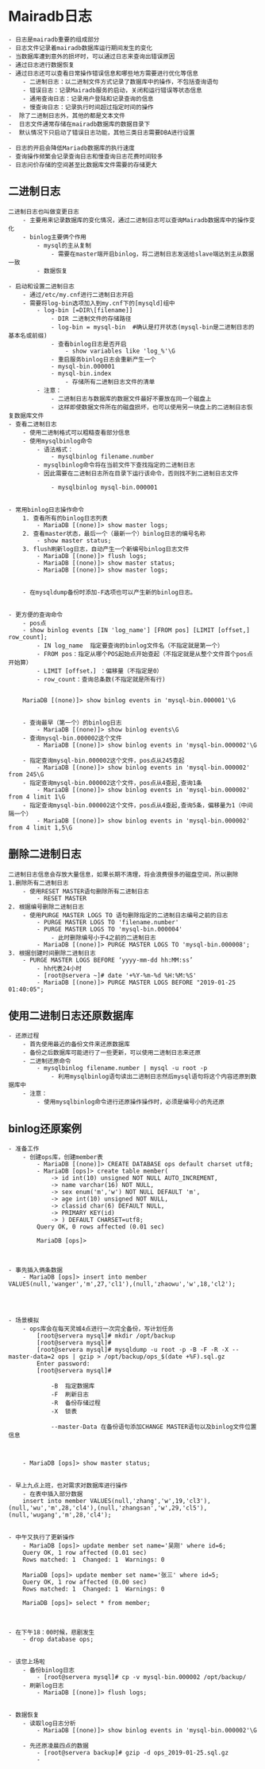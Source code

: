 # Mairadb日志
	- 日志是mairadb重要的组成部分
	- 日志文件记录着mairadb数据库运行期间发生的变化
	- 当数据库遭到意外的损坏时，可以通过日志来查询出错误原因
	- 通过日志进行数据恢复
	- 通过日志还可以查看日常操作错误信息和哪些地方需要进行优化等信息
		- 二进制日志：以二进制文件方式记录了数据库中的操作，不包括查询语句
		- 错误日志：记录Mairadb服务的启动，关闭和运行错误等状态信息
		- 通用查询日志：记录用户登陆和记录查询的信息
		- 慢查询日志：记录执行时间超过指定时间的操作
	-  除了二进制日志外，其他的都是文本文件
	-  日志文件通常存储在mairadb数据库的数据目录下
	-  默认情况下只启动了错误日志功能，其他三类日志需要DBA进行设置

	- 日志的开启会降低Mariadb数据库的执行速度
	- 查询操作频繁会记录查询日志和慢查询日志花费时间较多
	- 日志问价存储的空间甚至比数据库文件需要的存储更大



## 二进制日志
	二进制日志也叫做变更日志
		- 主要用来记录数据库的变化情况，通过二进制日志可以查询Mairadb数据库中的操作变化
		- binlog主要俩个作用
			- mysql的主从复制
				- 需要在master端开启binlog，将二进制日志发送给slave端达到主从数据一致
			- 数据恢复

	- 启动和设置二进制日志
		- 通过/etc/my.cnf进行二进制日志开启
		- 需要将log-bin选项加入到my.cnf下的[mysqld]组中
			- log-bin [=DIR\[filename]]
				- DIR 二进制文件的存储路径
				- log-bin = mysql-bin  #确认是打开状态(mysql-bin是二进制日志的基本名或前缀)
				- 查看binlog日志是否开启
					- show variables like 'log_%'\G
				- 重启服务binlog日志会重新产生一个
				- mysql-bin.000001
				- mysql-bin.index 
					- 存储所有二进制日志文件的清单
			- 注意：
				- 二进制日志与数据库的数据文件最好不要放在同一个磁盘上
				- 这样即使数据文件所在的磁盘损坏，也可以使用另一块盘上的二进制日志恢复数据库文件
	- 查看二进制日志
		- 使用二进制格式可以粗糙查看部分信息
		- 使用mysqlbinlog命令
			- 语法格式：
				- mysqlbinlog filename.number
			- mysqlbinlog命令将在当前文件下查找指定的二进制日志
			- 因此需要在二进制日志所在目录下运行该命令，否则找不到二进制日志文件

				- mysqlbinlog mysql-bin.000001


	- 常用binlog日志操作命令
		1. 查看所有的binlog日志列表
			- MariaDB [(none)]> show master logs;
		2. 查看master状态，最后一个（最新一个）binlog日志的编号名称
			- show master status;
		3. flush刷新log日志，自动产生一个新编号binlog日志文件
			- MariaDB [(none)]> flush logs;
			- MariaDB [(none)]> show master status;
			- MariaDB [(none)]> show master logs;


		- 在mysqldump备份时添加-F选项也可以产生新的binlog日志。


	- 更方便的查询命令
		- pos点
		- show binlog events [IN 'log_name'] [FROM pos] [LIMIT [offset,] row_count];
			- IN log_name  指定要查询的binlog文件名（不指定就是第一个）
			- FROM pos：指定从哪个POS起始点开始查起（不指定就是从整个文件首个pos点开始算）
			- LIMIT [offset，] ：偏移量（不指定是0）
			- row_count：查询总条数(不指定就是所有行)


		MariaDB [(none)]> show binlog events in 'mysql-bin.000001'\G


		- 查询最早（第一个）的binlog日志
			- MariaDB [(none)]> show binlog events\G
		- 查询mysql-bin.000002这个文件
			- MariaDB [(none)]> show binlog events in 'mysql-bin.000002'\G

		- 指定查询mysql-bin.000002这个文件，pos点从245查起
			- MariaDB [(none)]> show binlog events in 'mysql-bin.000002' from 245\G
		- 指定查询mysql-bin.000002这个文件，pos点从4查起,查询1条
			- MariaDB [(none)]> show binlog events in 'mysql-bin.000002' from 4 limit 1\G
		- 指定查询mysql-bin.000002这个文件，pos点从4查起,查询5条，偏移量为1（中间隔一个）
			- MariaDB [(none)]> show binlog events in 'mysql-bin.000002' from 4 limit 1,5\G

## 删除二进制日志
	二进制日志信息会存放大量信息，如果长期不清理，将会浪费很多的磁盘空间，所以删除
	1.删除所有二进制日志
		- 使用RESET MASTER语句删除所有二进制日志
			- RESET MASTER
	2. 根据编号删除二进制日志
		- 使用PURGE MASTER LOGS TO 语句删除指定的二进制日志编号之前的日志
			- PURGE MASTER LOGS TO 'filename.number'
			- PURGE MASTER LOGS TO 'mysql-bin.000004'
				- 此时删除编号小于4之前的二进制日志
			- MariaDB [(none)]> PURGE MASTER LOGS TO 'mysql-bin.000008';
	3. 根据创建时间删除二进制日志
		- PURGE MASTER LOGS BEFORE ‘yyyy-mm-dd hh:MM:ss’ 
			- hh代表24小时
			- [root@servera ~]# date '+%Y-%m-%d %H:%M:%S'
			- MariaDB [(none)]> PURGE MASTER LOGS BEFORE "2019-01-25 01:40:05";




## 使用二进制日志还原数据库
	- 还原过程
		- 首先使用最近的备份文件来还原数据库
		- 备份之后数据库可能进行了一些更新，可以使用二进制日志来还原
		- 二进制还原命令
			- mysqlbinlog filename.number | mysql -u root -p
				- 利用mysqlbinlog语句读出二进制日志然后mysql语句将这个内容还原到数据库中
		- 注意：
			- 使用mysqlbinlog命令进行还原操作操作时，必须是编号小的先还原


## binlog还原案例
	- 准备工作
		- 创建ops库，创建member表
			- MariaDB [(none)]> CREATE DATABASE ops default charset utf8;
			- MariaDB [ops]> create table member(
			    -> id int(10) unsigned NOT NULL AUTO_INCREMENT,
			    -> name varchar(16) NOT NULL,
			    -> sex enum('m','w') NOT NULL DEFAULT 'm',
			    -> age int(10) unsigned NOT NULL,
			    -> classid char(6) DEFAULT NULL,
			    -> PRIMARY KEY(id)
			    -> ) DEFAULT CHARSET=utf8;
			Query OK, 0 rows affected (0.01 sec)
			
			MariaDB [ops]>



	- 事先插入俩条数据
		- MariaDB [ops]> insert into member VALUES(null,'wanger','m',27,'cl1'),(null,'zhaowu','w',18,'cl2');




	- 场景模拟
		- ops库会在每天灵城4点进行一次完全备份，写计划任务
			[root@servera mysql]# mkdir /opt/backup
			[root@servera mysql]# 
			[root@servera mysql]# mysqldump -u root -p -B -F -R -X --master-data=2 ops | gzip > /opt/backup/ops_$(date +%F).sql.gz
			Enter password: 
			[root@servera mysql]# 

				-B  指定数据库
				-F	刷新日志
				-R  备份存储过程
				-X	锁表

				--master-Data 在备份语句添加CHANGE MASTER语句以及binlog文件位置信息



		- MariaDB [ops]> show master status;

	
	- 早上九点上班，也对需求对数据库进行操作
		- 在表中插入部分数据
		insert into member VALUES(null,'zhang','w',19,'cl3'),(null,'wu','m',28,'cl4'),(null,'zhangsan','w',29,'cl5'),(null,'wugang','m',28,'cl4');


	- 中午又执行了更新操作
		- MariaDB [ops]> update member set name='吴刚' where id=6;
		Query OK, 1 row affected (0.01 sec)
		Rows matched: 1  Changed: 1  Warnings: 0
		
		MariaDB [ops]> update member set name='张三' where id=5;
		Query OK, 1 row affected (0.00 sec)
		Rows matched: 1  Changed: 1  Warnings: 0
		
		MariaDB [ops]> select * from member;



	- 在下午18：00时候，悲剧发生
		- drop database ops;


	- 该您上场啦
		- 备份binlog日志
			- [root@servera mysql]# cp -v mysql-bin.000002 /opt/backup/
		- 刷新log日志
			- MariaDB [(none)]> flush logs;


	- 数据恢复
		- 读取log日志分析
			- MariaDB [(none)]> show binlog events in 'mysql-bin.000002'\G

		- 先还原凌晨四点的数据
			- [root@servera backup]# gzip -d ops_2019-01-25.sql.gz
			- 